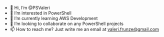 - 👋 Hi, I’m @PSValeri
- 👀 I’m interested in PowerShell
- 🌱 I’m currently learning AWS Development
- 💞️ I’m looking to collaborate on any PowerShell projects
- 📫 How to reach me? Just write me an email at valeri.frunze@gmail.com

<!---
PSValeri/PSValeri is a ✨ special ✨ repository because its `README.md` (this file) appears on your GitHub profile.
You can click the Preview link to take a look at your changes.
--->
